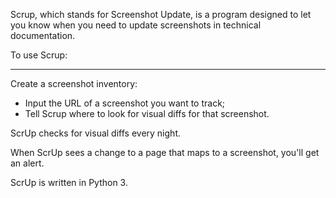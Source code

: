 Scrup, which stands for Screenshot Update, is a program designed 
to let you know when you need to update screenshots in technical 
documentation.

To use Scrup:
___
Create a screenshot inventory:
- Input the URL of a screenshot you want to track;
- Tell Scrup where to look for visual diffs for that screenshot.

ScrUp checks for visual diffs every night.

When ScrUp sees a change to a page that maps to a screenshot,
you'll get an alert.

ScrUp is written in Python 3.